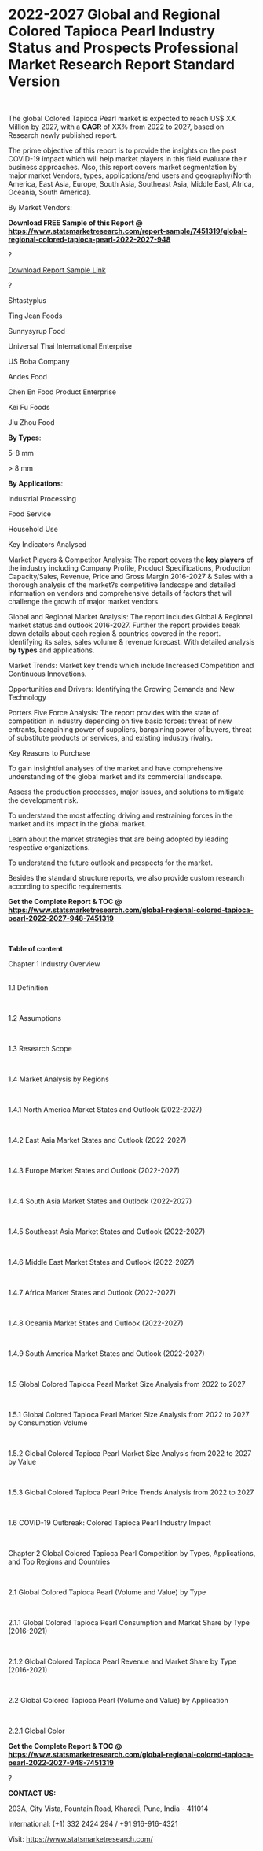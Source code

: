 <h1>2022-2027 Global and Regional Colored Tapioca Pearl Industry Status and Prospects Professional Market Research Report Standard Version</h1><br/><p>The global Colored Tapioca Pearl market is expected to reach US$ XX Million by 2027, with a <strong>CAGR</strong> of XX% from 2022 to 2027, based on Research newly published report.</p>
 
 
 
 <p>The prime objective of this report is to provide the insights on the post COVID-19 impact which will help market players in this field evaluate their business approaches. Also, this report covers market segmentation by major market Vendors, types, applications/end users and geography(North America, East Asia, Europe, South Asia, Southeast Asia, Middle East, Africa, Oceania, South America).</p>
 
 
 
 <p>By Market Vendors:</p>
 
 
 
 <div><b>Download FREE Sample of this Report @ <a href="https://www.statsmarketresearch.com/download-free-sample/7451319/global-regional-colored-tapioca-pearl-2022-2027-948">https://www.statsmarketresearch.com/report-sample/7451319/global-regional-colored-tapioca-pearl-2022-2027-948</a></b></div>
 
 
 
 <p>? </p>
 
 
 
 <p><a href="https://www.statsmarketresearch.com/download-free-sample/7451319/global-regional-colored-tapioca-pearl-2022-2027-948">Download Report Sample Link</a></p>
 
 
 
 <p>? </p>
 
 
 
 <p>Shtastyplus</p>
 
 
 
 <p>Ting Jean Foods</p>
 
 
 
 <p>Sunnysyrup Food</p>
 
 
 
 <p>Universal Thai International Enterprise</p>
 
 
 
 <p>US Boba Company</p>
 
 
 
 <p>Andes Food</p>
 
 
 
 <p>Chen En Food Product Enterprise</p>
 
 
 
 <p>Kei Fu Foods</p>
 
 
 
 <p>Jiu Zhou Food</p>
 
 
 
 <p><strong>By Types</strong>:</p>
 
 
 
 <p>5-8 mm</p>
 
 
 
 <p>> 8 mm</p>
 
 
 
 <p><strong><strong>By Applications</strong></strong>:</p>
 
 
 
 <p>Industrial Processing</p>
 
 
 
 <p>Food Service</p>
 
 
 
 <p>Household Use</p>
 
 
 
 <p>Key Indicators Analysed</p>
 
 
 
 <p>Market Players & Competitor Analysis: The report covers the <strong>key players</strong> of the industry including Company Profile, Product Specifications, Production Capacity/Sales, Revenue, Price and Gross Margin 2016-2027 & Sales with a thorough analysis of the market?s competitive landscape and detailed information on vendors and comprehensive details of factors that will challenge the growth of major market vendors.</p>
 
 
 
 <p>Global and Regional Market Analysis: The report includes Global & Regional market status and outlook 2016-2027. Further the report provides break down details about each region & countries covered in the report. Identifying its sales, sales volume & revenue forecast. With detailed analysis <strong>by types</strong> and applications.</p>
 
 
 
 <p>Market Trends: Market key trends which include Increased Competition and Continuous Innovations.</p>
 
 
 
 <p>Opportunities and Drivers: Identifying the Growing Demands and New Technology</p>
 
 
 
 <p>Porters Five Force Analysis: The report provides with the state of competition in industry depending on five basic forces: threat of new entrants, bargaining power of suppliers, bargaining power of buyers, threat of substitute products or services, and existing industry rivalry.</p>
 
 
 
 <p>Key Reasons to Purchase</p>
 
 
 
 <p>To gain insightful analyses of the market and have comprehensive understanding of the global market and its commercial landscape.</p>
 
 
 
 <p>Assess the production processes, major issues, and solutions to mitigate the development risk.</p>
 
 
 
 <p>To understand the most affecting driving and restraining forces in the market and its impact in the global market.</p>
 
 
 
 <p>Learn about the market strategies that are being adopted by leading respective organizations.</p>
 
 
 
 <p>To understand the future outlook and prospects for the market.</p>
 
 
 
 <p>Besides the standard structure reports, we also provide custom research according to specific requirements.</p>
 
 
 
 <div><b>Get the Complete Report & TOC @ <a href="https://www.statsmarketresearch.com/global-regional-colored-tapioca-pearl-2022-2027-948-7451319">https://www.statsmarketresearch.com/global-regional-colored-tapioca-pearl-2022-2027-948-7451319</a></b></div>
 
 
 
 <p><br />
 
 <b>Table of content</b></p>
 
 
 
 <p>Chapter 1 Industry Overview<br />
 
 <br />
 
 1.1 Definition<br />
 
 <br />
 
 1.2 Assumptions<br />
 
 <br />
 
 1.3 Research Scope<br />
 
 <br />
 
 1.4 Market Analysis by Regions<br />
 
 <br />
 
 1.4.1 North America Market States and Outlook (2022-2027)<br />
 
 <br />
 
 1.4.2 East Asia Market States and Outlook (2022-2027)<br />
 
 <br />
 
 1.4.3 Europe Market States and Outlook (2022-2027)<br />
 
 <br />
 
 1.4.4 South Asia Market States and Outlook (2022-2027)<br />
 
 <br />
 
 1.4.5 Southeast Asia Market States and Outlook (2022-2027)<br />
 
 <br />
 
 1.4.6 Middle East Market States and Outlook (2022-2027)<br />
 
 <br />
 
 1.4.7 Africa Market States and Outlook (2022-2027)<br />
 
 <br />
 
 1.4.8 Oceania Market States and Outlook (2022-2027)<br />
 
 <br />
 
 1.4.9 South America Market States and Outlook (2022-2027)<br />
 
 <br />
 
 1.5 Global Colored Tapioca Pearl Market Size Analysis from 2022 to 2027<br />
 
 <br />
 
 1.5.1 Global Colored Tapioca Pearl Market Size Analysis from 2022 to 2027 by Consumption Volume<br />
 
 <br />
 
 1.5.2 Global Colored Tapioca Pearl Market Size Analysis from 2022 to 2027 by Value<br />
 
 <br />
 
 1.5.3 Global Colored Tapioca Pearl Price Trends Analysis from 2022 to 2027<br />
 
 <br />
 
 1.6 COVID-19 Outbreak: Colored Tapioca Pearl Industry Impact<br />
 
 <br />
 
 Chapter 2 Global Colored Tapioca Pearl Competition by Types, Applications, and Top Regions and Countries<br />
 
 <br />
 
 2.1 Global Colored Tapioca Pearl (Volume and Value) by Type<br />
 
 <br />
 
 2.1.1 Global Colored Tapioca Pearl Consumption and Market Share by Type (2016-2021)<br />
 
 <br />
 
 2.1.2 Global Colored Tapioca Pearl Revenue and Market Share by Type (2016-2021)<br />
 
 <br />
 
 2.2 Global Colored Tapioca Pearl (Volume and Value) by Application<br />
 
 <br />
 
 2.2.1 Global Color</p>
 
 
 
 <div><b>Get the Complete Report & TOC @ <a href="https://www.statsmarketresearch.com/global-regional-colored-tapioca-pearl-2022-2027-948-7451319">https://www.statsmarketresearch.com/global-regional-colored-tapioca-pearl-2022-2027-948-7451319</a></b></div>
 
 
 
 <p>? </p>
 
 
 
 <p><b>CONTACT US:</b><br />
 
 203A, City Vista, Fountain Road, Kharadi, Pune, India - 411014<br />
 
 International: (+1) 332 2424 294 / +91 916-916-4321<br />
 
 Visit: <a href="https://www.statsmarketresearch.com/">https://www.statsmarketresearch.com/</a></p>